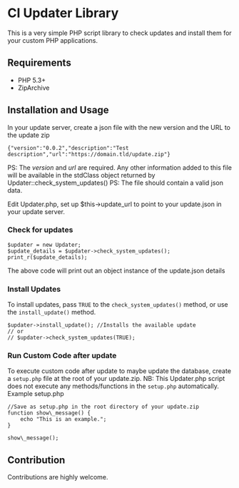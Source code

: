 # CI Updater Library
This is a very simple PHP script library to check updates and install them for your custom PHP applications.

## Requirements
 - PHP 5.3+
 - ZipArchive
 
## Installation and Usage
In your update server, create a json file with the new version and the URL to the update zip
```
{"version":"0.0.2","description":"Test description","url":"https://domain.tld/update.zip"}
```
PS: The *version* and *url* are required. Any other information added to this file will be available in the stdClass object returned by Updater::check_system_updates()
PS: The file should contain a valid json data.

Edit Updater.php, set up $this->update_url to point to your update.json in your update server.

### Check for updates

```
$updater = new Updater;
$update_details = $updater->check_system_updates();
print_r($update_details);
```
The above code will print out an object instance of the update.json details

### Install Updates
To install updates, pass `TRUE` to the `check_system_updates()` method, or use the `install_update()` method.
```
$updater->install_update(); //Installs the available update
// or
// $updater->check_system_updates(TRUE);
```

### Run Custom Code after update
To execute custom code after update to maybe update the database, create a `setup.php` file at the root of your update.zip.
NB: This Updater.php script does not execute any methods/functions in the `setup.php` automatically.
Example setup.php
```
//Save as setup.php in the root directory of your update.zip
function show\_message() {
    echo "This is an example.";
}

show\_message();
```
## Contribution
Contributions are highly welcome.
